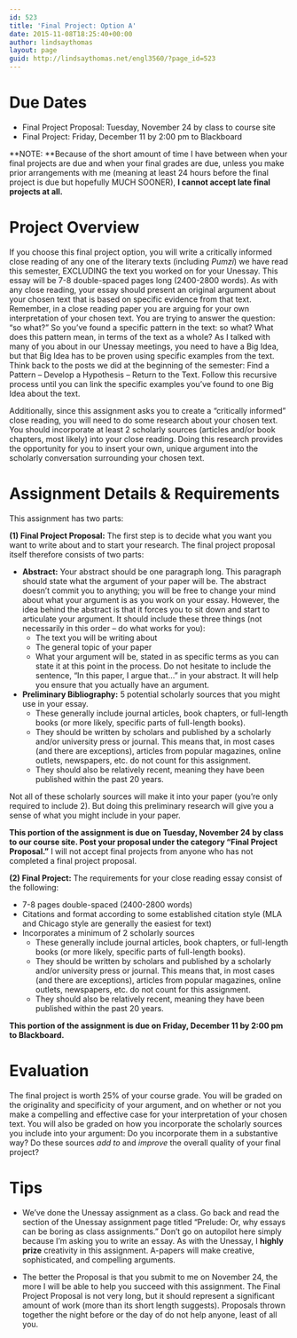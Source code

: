 ```yaml
---
id: 523
title: 'Final Project: Option A'
date: 2015-11-08T18:25:40+00:00
author: lindsaythomas
layout: page
guid: http://lindsaythomas.net/engl3560/?page_id=523
---
```

# Due Dates

  * Final Project Proposal: Tuesday, November 24 by class to course site
  * Final Project: Friday, December 11 by 2:00 pm to Blackboard

**NOTE: **Because of the short amount of time I have between when your final projects are due and when your final grades are due, unless you make prior arrangements with me (meaning at least 24 hours before the final project is due but hopefully MUCH SOONER), **I cannot accept late final projects at all.**

# Project Overview

If you choose this final project option, you will write a critically informed close reading of any one of the literary texts (including _Pumzi_) we have read this semester, EXCLUDING the text you worked on for your Unessay. This essay will be 7-8 double-spaced pages long (2400-2800 words). As with any close reading, your essay should present an original argument about your chosen text that is based on specific evidence from that text. Remember, in a close reading paper you are arguing for your own interpretation of your chosen text. You are trying to answer the question: “so what?” So you’ve found a specific pattern in the text: so what? What does this pattern mean, in terms of the text as a whole? As I talked with many of you about in our Unessay meetings, you need to have a Big Idea, but that Big Idea has to be proven using specific examples from the text. Think back to the posts we did at the beginning of the semester: Find a Pattern – Develop a Hypothesis – Return to the Text. Follow this recursive process until you can link the specific examples you’ve found to one Big Idea about the text.

Additionally, since this assignment asks you to create a “critically informed” close reading, you will need to do some research about your chosen text. You should incorporate at least 2 scholarly sources (articles and/or book chapters, most likely) into your close reading. Doing this research provides the opportunity for you to insert your own, unique argument into the scholarly conversation surrounding your chosen text.

# Assignment Details & Requirements

This assignment has two parts:

**(1) Final Project Proposal:** The first step is to decide what you want you want to write about and to start your research. The final project proposal itself therefore consists of two parts:

  * **Abstract:** Your abstract should be one paragraph long. This paragraph should state what the argument of your paper will be. The abstract doesn’t commit you to anything; you will be free to change your mind about what your argument is as you work on your essay. However, the idea behind the abstract is that it forces you to sit down and start to articulate your argument. It should include these three things (not necessarily in this order – do what works for you): 
      * The text you will be writing about
      * The general topic of your paper
      * What your argument will be, stated in as specific terms as you can state it at this point in the process. Do not hesitate to include the sentence, “In this paper, I argue that…” in your abstract. It will help you ensure that you actually have an argument.
  * **Preliminary Bibliography:** 5 potential scholarly sources that you might use in your essay. 
      * These generally include journal articles, book chapters, or full-length books (or more likely, specific parts of full-length books).
      * They should be written by scholars and published by a scholarly and/or university press or journal. This means that, in most cases (and there are exceptions), articles from popular magazines, online outlets, newspapers, etc. do not count for this assignment.
      * They should also be relatively recent, meaning they have been published within the past 20 years.

Not all of these scholarly sources will make it into your paper (you’re only required to include 2). But doing this preliminary research will give you a sense of what you might include in your paper.

**This portion of the assignment is due on Tuesday, November 24 by class to our course site. Post your proposal under the category “Final Project Proposal.”** I will not accept final projects from anyone who has not completed a final project proposal.

**(2) Final Project:** The requirements for your close reading essay consist of the following:

  * 7-8 pages double-spaced (2400-2800 words)
  * Citations and format according to some established citation style (MLA and Chicago style are generally the easiest for text)
  * Incorporates a minimum of 2 scholarly sources 
      * These generally include journal articles, book chapters, or full-length books (or more likely, specific parts of full-length books).
      * They should be written by scholars and published by a scholarly and/or university press or journal. This means that, in most cases (and there are exceptions), articles from popular magazines, online outlets, newspapers, etc. do not count for this assignment.
      * They should also be relatively recent, meaning they have been published within the past 20 years.

**This portion of the assignment is due on Friday, December 11 by 2:00 pm to Blackboard.**

# Evaluation

The final project is worth 25% of your course grade. You will be graded on the originality and specificity of your argument, and on whether or not you make a compelling and effective case for your interpretation of your chosen text. You will also be graded on how you incorporate the scholarly sources you include into your argument: Do you incorporate them in a substantive way? Do these sources _add to_ and _improve_ the overall quality of your final project?

# Tips

* We’ve done the Unessay assignment as a class. Go back and read the section of the Unessay assignment page titled “Prelude: Or, why essays can be boring as class assignments.” Don’t go on autopilot here simply because I’m asking you to write an essay. As with the Unessay, I **highly prize** creativity in this assignment. A-papers will make creative, sophisticated, and compelling arguments.

* The better the Proposal is that you submit to me on November 24, the more I will be able to help you succeed with this assignment. The Final Project Proposal is not very long, but it should represent a significant amount of work (more than its short length suggests). Proposals thrown together the night before or the day of do not help anyone, least of all you.